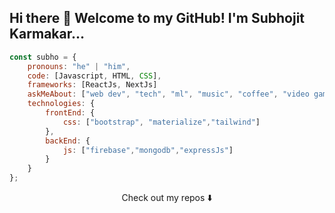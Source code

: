 ## Hi there 👋 Welcome to my GitHub! I'm Subhojit Karmakar...

```javascript
const subho = {
    pronouns: "he" | "him",
    code: [Javascript, HTML, CSS],
    frameworks: [ReactJs, NextJs]
    askMeAbout: ["web dev", "tech", "ml", "music", "coffee", "video games"],
    technologies: {
        frontEnd: {
            css: ["bootstrap", "materialize","tailwind"]
        },
        backEnd: {
            js: ["firebase","mongodb","expressJs"]
        }        
    }
};
```

<p align="center">
Check out my repos ⬇️  
</p>
